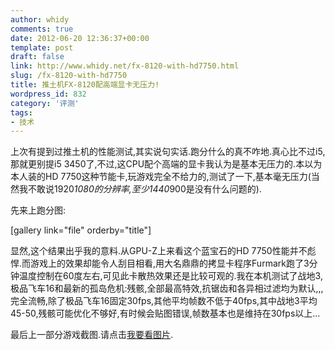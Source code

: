 ```yaml
---
author: whidy
comments: true
date: 2012-06-20 12:36:37+00:00
template: post
draft: false
link: http://www.whidy.net/fx-8120-with-hd7750.html
slug: /fx-8120-with-hd7750
title: 推土机FX-8120配高端显卡无压力!
wordpress_id: 832
category: '评测'
tags:
- 技术
---
```


上次有提到过推土机的性能测试,其实说句实话.跑分什么的真不咋地.真心比不过i5,那就更别提i5 3450了,不过,这CPU配个高端的显卡我认为是基本无压力的.本以为本人装的HD 7750这种节能卡,玩游戏完全不给力的,测试了一下,基本毫无压力(当然我不敢说1920*1080的分辨率,至少1440*900是没有什么问题的).

先来上跑分图:

[gallery link="file" orderby="title"]

显然,这个结果出乎我的意料.从GPU-Z上来看这个蓝宝石的HD 7750性能并不彪悍.而游戏上的效果却能令人刮目相看,用大名鼎鼎的拷显卡程序Furmark跑了3分钟温度控制在60度左右,可见此卡散热效果还是比较可观的.我在本机测试了战地3,极品飞车16和最新的孤岛危机:残骸,全部最高特效,抗锯齿和各异相过滤均为默认,,,完全流畅,除了极品飞车16固定30fps,其他平均帧数不低于40fps,其中战地3平均45-50,残骸可能优化不够好,有时候会贴图错误,帧数基本也是维持在30fps以上...

最后上一部分游戏截图.请点击[我要看图片](http://my.poco.cn/album/album_show_photo_list.php?user_id=64758067&set_hash=3080725095).
